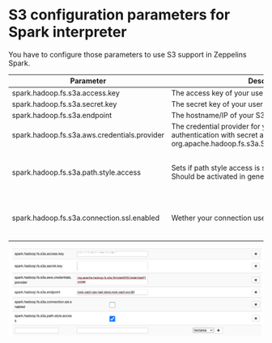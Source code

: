 # S3 configuration parameters for Spark interpreter
You have to configure those parameters to use S3 support in Zeppelins
Spark.

| Parameter | Description | Type |
|---|---|---|
| spark.hadoop.fs.s3a.access.key | The access key of your user. | textarea |
| spark.hadoop.fs.s3a.secret.key | The secret key of your user. | textarea |
| spark.hadoop.fs.s3a.endpoint | The hostname/IP of your S3 server. | textarea |
| spark.hadoop.fs.s3a.aws.credentials.provider | The credential provider for your connection. For simple authentication with secret and access key use: org.apache.hadoop.fs.s3a.SimpleAWSCredentialsProvider | textarea |
| spark.hadoop.fs.s3a.path.style.access | Sets if path style access is supported by the S3 server. Should be activated in general. | textarea with true/false or Checkbox |
| spark.hadoop.fs.s3a.connection.ssl.enabled | Wether your connection uses SSL or not. | textarea with true/false or Checkbox |

![Spark Interpreter Settings](spark-interpreter.png)
